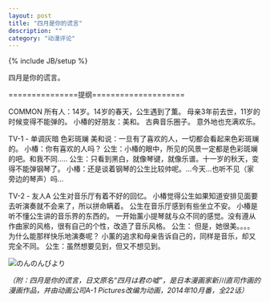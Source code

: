 ```yaml
---
layout: post
title: "四月是你的谎言"
description: ""
category: "动漫评论"
---
```

{% include JB/setup %}

四月是你的谎言。






===============提纲====================

COMMON
所有人：14岁。14岁的春天，公生遇到了薫。
母亲3年前去世，11岁的时候变得不能弹的。
小椿的好朋友：美和。
古典音乐圈子。
意外地也充满欢乐。


TV-1 - 单调灰暗 色彩斑斓
美和说：一旦有了喜欢的人，一切都会看起来色彩斑斓的。
小椿：你有喜欢的人吗？
公生：小椿的眼中，所见的风景一定都是色彩斑斓的吧。和我不同.....
公生：只看到黑白，就像琴键，就像乐谱。十一岁的秋天，变得不能弹钢琴了。
小椿：还是谈着钢琴的公生比较帅呢。...今天...也听不见（家旁边的琴声）吗...

TV-2 - 友人A
公生对音乐厅有着不好的回忆。
小椿觉得公生如果知道安排见面要去听演奏就不会来了，所以拼命瞒着。
公生在音乐厅感到有些坐立不安。
小椿是听不懂公生讲的音乐界的东西的。
一开始薰小提琴就与众不同的感觉。没有遵从作曲家的风格，很有自己的个性，改造了音乐风格。
公生： 但是，她很美。。。。为什么能那样快乐地演奏呢？
小薰的追求和母亲告诉自己的，同样是音乐，却又完全不同。
公生：虽然想要见到，但又不想见到。





![のんのんびより][img_nyanpass_title]

*（附：四月是你的谎言，日文原名“四月は君の嘘”，是日本漫画家新川直司作画的漫画作品，并由动画公司A-1 Pictures改编为动画，2014年10月番，全22话）*

[img_nyanpass_title]: {{POSTS_IMG_PATH}}/201401/nyanpass_title.jpg "のんのんびより"
